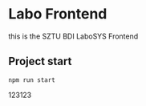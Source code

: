 # Labo Frontend
this is the SZTU BDI LaboSYS Frontend
## Project start

```shell
npm run start
```

123123
